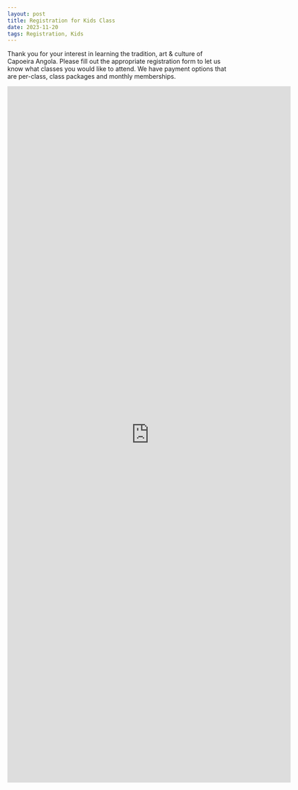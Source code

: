 ```yaml
---
layout: post
title: Registration for Kids Class
date: 2023-11-20
tags: Registration, Kids
---
```

Thank you for your interest in learning the tradition, art & culture of Capoeira Angola. Please fill out the appropriate registration form to let us know what classes you would like to attend. We have payment options that are per-class, class packages and monthly memberships.

<iframe src="https://docs.google.com/forms/d/e/1FAIpQLScfAFRsZT08RyM-WCQB2TZt-Mfu7E7MSSsqq72_gR3eIE0kCA/viewform?embedded=true" width="640" height="1571" frameborder="0" marginheight="0" marginwidth="0">Loading...</iframe>
